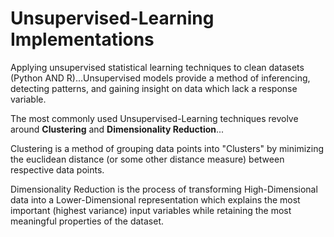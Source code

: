 # Unsupervised-Learning Implementations
Applying unsupervised statistical learning techniques to clean datasets (Python AND R)...Unsupervised models provide a method of inferencing, detecting patterns, and gaining insight on data which lack a response variable.

The most commonly used Unsupervised-Learning techniques revolve around **Clustering** and **Dimensionality Reduction**...

Clustering is a method of grouping data points into "Clusters" by minimizing the euclidean distance (or some other distance measure) between respective data points.

Dimensionality Reduction is the process of transforming High-Dimensional data into a Lower-Dimensional representation which explains the most important (highest variance) input variables while retaining the most meaningful properties of the dataset.
